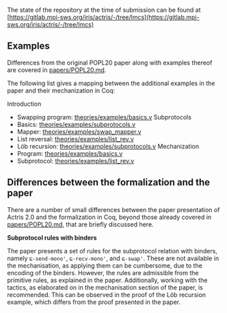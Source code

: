The state of the repository at the time of submission can be found at
[https://gitlab.mpi-sws.org/iris/actris/-/tree/lmcs](https://gitlab.mpi-sws.org/iris/actris/-/tree/lmcs)

## Examples

Differences from the original POPL20 paper along with examples thereof are covered in
[papers/POPL20.md](POPL20.md).

The following list gives a mapping between the additional examples in the
paper and their mechanization in Coq:

Introduction
  - Swapping program: [theories/examples/basics.v](../theories/examples/basics.v)
Subprotocols
  - Basics: [theories/examples/subprotocols.v](../theories/examples/subprotocols.v)
  - Mapper: [theories/examples/swap_mapper.v](../theories/examples/swap_mapper.v)
  - List reversal: [theories/examples/list_rev.v](../theories/examples/list_rev.v)
  - Löb recursion: [theories/examples/subprotocols.v](../theories/examples/subprotocols.v)
Mechanization
  - Program: [theories/examples/basics.v](../theories/examples/basics.v)
  - Subprotocol: [theories/examples/list_rev.v](../theories/examples/list_rev.v)

## Differences between the formalization and the paper

There are a number of small differences between the paper presentation
of Actris 2.0 and the formalization in Coq, beyond those already covered
in [papers/POPL20.md](POPL20.md), that are briefly discussed here.

**Subprotocol rules with binders**

The paper presents a set of rules for the subprotocol relation with binders,
namely `⊑-send-mono'`, `⊑-recv-mono'`, and `⊑-swap'`. These are not available
in the mechanisation, as applying them can be cumbersome, due to the encoding of
the binders. However, the rules are admissible from the primitive rules, as
explained in the paper. Additionally, working with the tactics, as elaborated on
in the mechanisation section of the paper, is recommended. This can be observed in
the proof of the Löb recursion example, which differs from the proof presented in
the paper.
